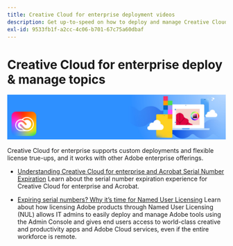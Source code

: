 ```yaml
---
title: Creative Cloud for enterprise deployment videos
description: Get up-to-speed on how to deploy and manage Creative Cloud for enterprise apps
exl-id: 9533fb1f-a2cc-4c06-b701-67c75a60dbaf
---
```

# Creative Cloud for enterprise deploy & manage topics

![Creative Cloud Hero Image](../assets/CCEbanner.png)

Creative Cloud for enterprise supports custom deployments and flexible license true-ups, and it works with other Adobe enterprise offerings.

* [Understanding Creative Cloud for enterprise and Acrobat Serial Number Expiration](cceserial.md)
  Learn about the serial number expiration experience for Creative Cloud for enterprise and Acrobat.

* [Expiring serial numbers? Why it’s time for Named User Licensing](nameduserlicensing.md)
  Learn about how licensing Adobe products through Named User Licensing (NUL) allows IT admins to easily deploy and manage Adobe tools using the Admin Console and gives end users access to world-class creative and productivity apps and Adobe Cloud services, even if the entire workforce is remote.
